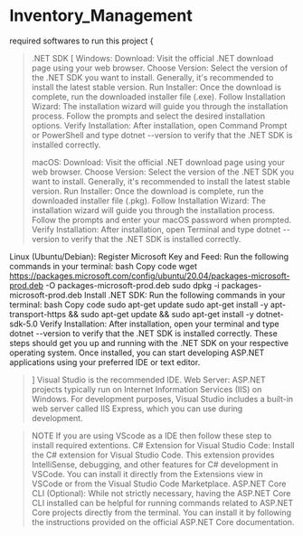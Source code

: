 # Inventory_Management
required softwares to run this project 
{
>.NET SDK [
>Windows:
Download: Visit the official .NET download page using your web browser.
Choose Version: Select the version of the .NET SDK you want to install. Generally, it's recommended to install the latest stable version.
Run Installer: Once the download is complete, run the downloaded installer file (.exe).
Follow Installation Wizard: The installation wizard will guide you through the installation process. Follow the prompts and select the desired installation options.
Verify Installation: After installation, open Command Prompt or PowerShell and type dotnet --version to verify that the .NET SDK is installed correctly.
>
>macOS:
Download: Visit the official .NET download page using your web browser.
Choose Version: Select the version of the .NET SDK you want to install. Generally, it's recommended to install the latest stable version.
Run Installer: Once the download is complete, run the downloaded installer file (.pkg).
Follow Installation Wizard: The installation wizard will guide you through the installation process. Follow the prompts and enter your macOS password when prompted.
Verify Installation: After installation, open Terminal and type dotnet --version to verify that the .NET SDK is installed correctly.
>
Linux (Ubuntu/Debian):
Register Microsoft Key and Feed: Run the following commands in your terminal:
bash
Copy code
wget https://packages.microsoft.com/config/ubuntu/20.04/packages-microsoft-prod.deb -O packages-microsoft-prod.deb
sudo dpkg -i packages-microsoft-prod.deb
Install .NET SDK: Run the following commands in your terminal:
bash
Copy code
sudo apt-get update
sudo apt-get install -y apt-transport-https && sudo apt-get update && sudo apt-get install -y dotnet-sdk-5.0
Verify Installation: After installation, open your terminal and type dotnet --version to verify that the .NET SDK is installed correctly.
These steps should get you up and running with the .NET SDK on your respective operating system. Once installed, you can start developing ASP.NET applications using your preferred IDE or text editor.
>]
>Visual Studio is the recommended IDE.
>Web Server: ASP.NET projects typically run on Internet Information Services (IIS) on Windows. For development purposes, Visual Studio includes a built-in web server called IIS Express, which you can use during development.
>


>NOTE If you are using VScode as a IDE then follow these step to install required extentions.
>C# Extension for Visual Studio Code: Install the C# extension for Visual Studio Code. This extension provides IntelliSense, debugging, and other features for C# development in VSCode. You can install it directly from the Extensions view in VSCode or from the Visual Studio Code Marketplace.
>ASP.NET Core CLI (Optional): While not strictly necessary, having the ASP.NET Core CLI installed can be helpful for running commands related to ASP.NET Core projects directly from the terminal. You can install it by following the instructions provided on the official ASP.NET Core documentation.
>
